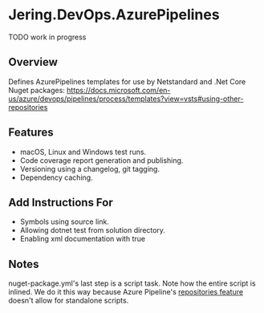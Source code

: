 # Jering.DevOps.AzurePipelines
TODO work in progress

## Overview
Defines AzurePipelines templates for use by Netstandard and .Net Core Nuget packages:
https://docs.microsoft.com/en-us/azure/devops/pipelines/process/templates?view=vsts#using-other-repositories

## Features
- macOS, Linux and Windows test runs.
- Code coverage report generation and publishing.
- Versioning using a changelog, git tagging.
- Dependency caching.

## Add Instructions For
- Symbols using source link.
- Allowing dotnet test from solution directory.
- Enabling xml documentation with <GenerateDocumentationFile>true</GenerateDocumentationFile>


## Notes
nuget-package.yml's last step is a script task. Note how the entire script is inlined. We do it this way because Azure Pipeline's [repositories feature](https://docs.microsoft.com/en-us/azure/devops/pipelines/process/templates?view=vsts#using-other-repositories)
doesn't allow for standalone scripts.